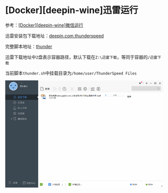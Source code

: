 
# [Docker][deepin-wine]迅雷运行

参考：[[Docker][deepin-wine]微信运行](./[Docker][deepin-wine]微信运行.md)

迅雷安装包下载地址：[deepin.com.thunderspeed](https://mirrors.aliyun.com/deepin/pool/non-free/d/deepin.com.thunderspeed/)

完整脚本地址：[thunder](https://github.com/zjZSTU/Containerization-Automation/tree/master/dockerfiles/thunder)

迅雷下载地址中`Z`盘表示容器路径，默认下载在`Z:\迅雷下载`，等同于容器的`/迅雷下载`

当前脚本`thunder.sh`中挂载目录为`/home/user/ThunderSpeed Files`

![](./imgs/thunder.png)